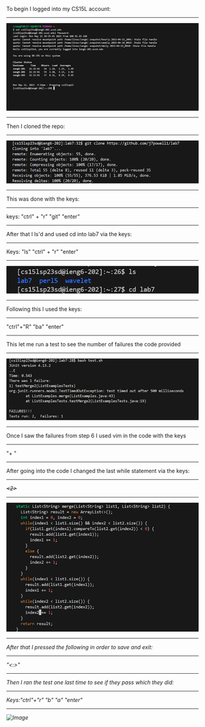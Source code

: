 To begin I logged into my CS15L account:
***
![Image](im1.png)
***
Then I cloned the repo:
***
![Image](im2.png)
***
This was done with the keys:
***
keys: "ctrl" + "r" "git" "enter"
***
After that I ls'd and used cd into lab7 via the keys:
***
Keys: "ls" "ctrl" + "r" "enter"
***
![Image](im3.png)
***
Following this I used the keys:
***
"ctrl"+"R" "ba" "enter"
***
This let me run a test to see the number of failures the code provided
***
![Image](im4.png)
***
Once I saw the failures from step 6 I used vim in the code with the keys 
***
"<ctrl>+<r> <vim>"
***
After going into the code I changed the last while statement via the keys:
***
<k><k><h><h><del><i><2><esc>
***
![Image](im5.png)
***
After that I pressed the following in order to save and exit:
***
"<:><w><w><enter>"
***
Then I ran the test one last time to see if they pass which they did:
***
Keys:"ctrl"+"r" "b" "a" "enter"
***
![Image](im7.png)


